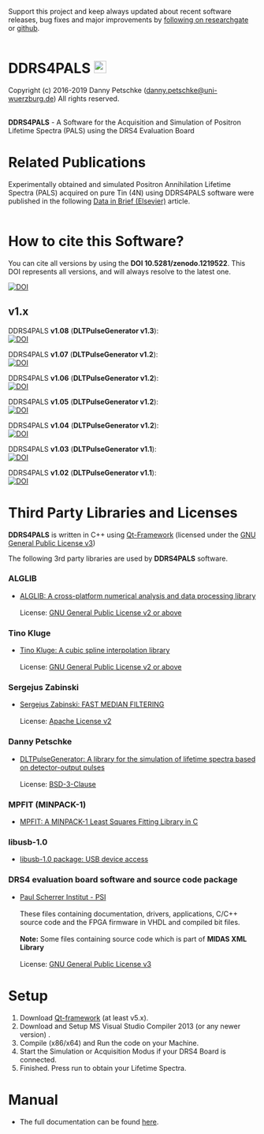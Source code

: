 Support this project and keep always updated about recent software releases, bug fixes and major improvements by [following on researchgate](https://www.researchgate.net/project/DDRS4PALS-a-software-for-the-acquisition-and-simulation-of-positron-annihilation-lifetime-spectra-PALS-using-the-DRS4-evaluation-board) or [github](https://github.com/dpscience?tab=followers).<br><br>

# DDRS4PALS  <img src="https://github.com/dpscience/DDRS4PALS/blob/master/iconDesign/IconPNGRounded_red.png" width="25" height="25">

Copyright (c) 2016-2019 Danny Petschke (danny.petschke@uni-wuerzburg.de) All rights reserved.<br><br>

<b>DDRS4PALS</b> - A Software for the Acquisition and Simulation of Positron Lifetime Spectra (PALS) using the DRS4 Evaluation Board<br>

# Related Publications

Experimentally obtained and simulated Positron Annihilation Lifetime Spectra (PALS) acquired on pure Tin (4N) using DDRS4PALS software were published in the following [Data in Brief (Elsevier)](https://www.sciencedirect.com/science/article/pii/S2352340918315142) article.<br><br>  

# How to cite this Software?

You can cite all versions by using the <b>DOI 10.5281/zenodo.1219522</b>. This DOI represents all versions, and will always resolve to the latest one.<br>

[![DOI](https://zenodo.org/badge/DOI/10.5281/zenodo.1219522.svg)](https://doi.org/10.5281/zenodo.1219522)

## v1.x

DDRS4PALS <b>v1.08</b> (<b>DLTPulseGenerator v1.3</b>):<br>[![DOI](https://zenodo.org/badge/DOI/10.5281/zenodo.2540851.svg)](https://doi.org/10.5281/zenodo.2540851)<br>

DDRS4PALS <b>v1.07</b> (<b>DLTPulseGenerator v1.2</b>):<br>[![DOI](https://zenodo.org/badge/DOI/10.5281/zenodo.1495099.svg)](https://doi.org/10.5281/zenodo.1495099)<br>

DDRS4PALS <b>v1.06</b> (<b>DLTPulseGenerator v1.2</b>):<br>[![DOI](https://zenodo.org/badge/DOI/10.5281/zenodo.1434714.svg)](https://doi.org/10.5281/zenodo.1434714)<br>

DDRS4PALS <b>v1.05</b> (<b>DLTPulseGenerator v1.2</b>):<br>[![DOI](https://zenodo.org/badge/DOI/10.5281/zenodo.1302998.svg)](https://doi.org/10.5281/zenodo.1302998)<br>

DDRS4PALS <b>v1.04</b> (<b>DLTPulseGenerator v1.2</b>):<br>[![DOI](https://zenodo.org/badge/DOI/10.5281/zenodo.1285836.svg)](https://doi.org/10.5281/zenodo.1285836)<br>

DDRS4PALS <b>v1.03</b> (<b>DLTPulseGenerator v1.1</b>):<br>[![DOI](https://zenodo.org/badge/DOI/10.5281/zenodo.1227278.svg)](https://doi.org/10.5281/zenodo.1227278)<br>

DDRS4PALS <b>v1.02</b> (<b>DLTPulseGenerator v1.1</b>):<br>[![DOI](https://zenodo.org/badge/DOI/10.5281/zenodo.1219523.svg)](https://doi.org/10.5281/zenodo.1219523)<br>

# Third Party Libraries and Licenses

<b>DDRS4PALS</b> is written in C++ using [Qt-Framework](https://www.qt.io/) (licensed under the [GNU General Public License v3](https://www.gnu.org/licenses/gpl-3.0))

The following 3rd party libraries are used by <b>DDRS4PALS</b> software.<br>

### ALGLIB
- [ALGLIB: A cross-platform numerical analysis and data processing library](http://www.alglib.net/)<br><br>License: [GNU General Public License v2 or above](https://www.gnu.org/licenses/gpl-2.0)<br>

### Tino Kluge
- [Tino Kluge: A cubic spline interpolation library](http://kluge.in-chemnitz.de/opensource/spline/)<br><br>License: [GNU General Public License v2 or above](https://www.gnu.org/licenses/gpl-2.0)<br>

### Sergejus Zabinski
- [Sergejus Zabinski: FAST MEDIAN FILTERING](http://www.sergejusz.com/engineering_tips/median_filter.htm)<br><br>License: [Apache License v2](http://www.apache.org/licenses/LICENSE-2.0)<br>

### Danny Petschke
- [DLTPulseGenerator: A library for the simulation of lifetime spectra based on detector-output pulses](https://github.com/dpscience/DLTPulseGenerator)<br><br>License: [BSD-3-Clause](https://opensource.org/licenses/BSD-3-Clause)

### MPFIT (MINPACK-1)
- [MPFIT: A MINPACK-1 Least Squares Fitting Library in C](https://www.physics.wisc.edu/~craigm/idl/cmpfit.html)<br>

### libusb-1.0
- [libusb-1.0 package: USB device access](http://libusb.info/)<br>

### DRS4 evaluation board software and source code package
- [Paul Scherrer Institut - PSI](https://www.psi.ch/drs/software-download)<br><br>
These files containing documentation, drivers, applications, C/C++ source code and the FPGA firmware in VHDL and compiled bit files.<br><br>
<b>Note:</b> Some files containing source code which is part of <b>MIDAS XML Library</b><br><br>License: [GNU General Public License v3](https://www.gnu.org/licenses/gpl-3.0)<br>

# Setup
1. Download [Qt-framework](https://www.qt.io/download) (at least v5.x).
2. Download and Setup MS Visual Studio Compiler 2013 (or any newer version) .
3. Compile (x86/x64) and Run the code on your Machine.
4. Start the Simulation or Acquisition Modus if your DRS4 Board is connected.
5. Finished. Press run to obtain your Lifetime Spectra.

# Manual
- The full documentation can be found [here](https://github.com/dpscience/DDRS4PALS/wiki).
